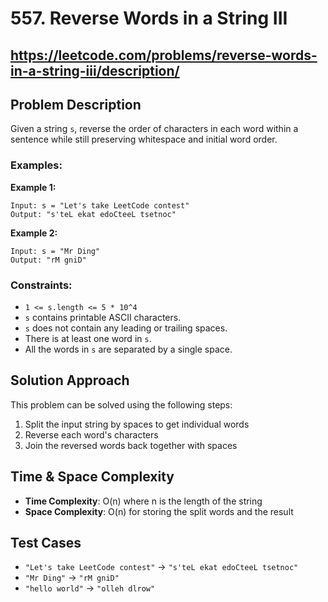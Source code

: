 # 557. Reverse Words in a String III

## https://leetcode.com/problems/reverse-words-in-a-string-iii/description/

## Problem Description
Given a string `s`, reverse the order of characters in each word within a sentence while still preserving whitespace and initial word order.

### Examples:
**Example 1:**
```
Input: s = "Let's take LeetCode contest"
Output: "s'teL ekat edoCteeL tsetnoc"
```

**Example 2:**
```
Input: s = "Mr Ding"
Output: "rM gniD"
```

### Constraints:
* `1 <= s.length <= 5 * 10^4`
* `s` contains printable ASCII characters.
* `s` does not contain any leading or trailing spaces.
* There is at least one word in `s`.
* All the words in `s` are separated by a single space.

## Solution Approach
This problem can be solved using the following steps:
1. Split the input string by spaces to get individual words
2. Reverse each word's characters 
3. Join the reversed words back together with spaces

## Time & Space Complexity
- **Time Complexity**: O(n) where n is the length of the string
- **Space Complexity**: O(n) for storing the split words and the result


## Test Cases
- `"Let's take LeetCode contest"` → `"s'teL ekat edoCteeL tsetnoc"`
- `"Mr Ding"` → `"rM gniD"`
- `"hello world"` → `"olleh dlrow"`